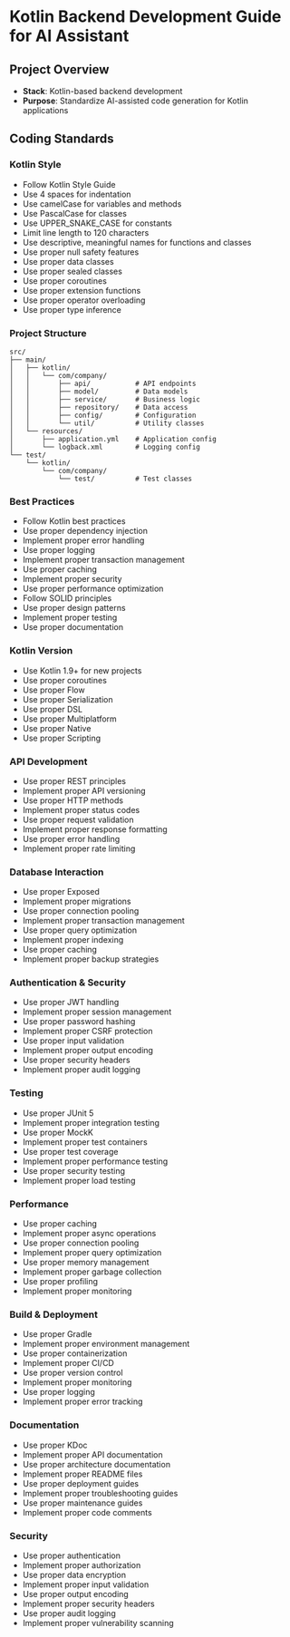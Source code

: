 # Kotlin Backend Development Guide for AI Assistant

## Project Overview

- **Stack**: Kotlin-based backend development
- **Purpose**: Standardize AI-assisted code generation for Kotlin applications

## Coding Standards

### Kotlin Style

- Follow Kotlin Style Guide
- Use 4 spaces for indentation
- Use camelCase for variables and methods
- Use PascalCase for classes
- Use UPPER_SNAKE_CASE for constants
- Limit line length to 120 characters
- Use descriptive, meaningful names for functions and classes
- Use proper null safety features
- Use proper data classes
- Use proper sealed classes
- Use proper coroutines
- Use proper extension functions
- Use proper operator overloading
- Use proper type inference

### Project Structure

```plaintext
src/
├── main/
│   ├── kotlin/
│   │   └── com/company/
│   │       ├── api/           # API endpoints
│   │       ├── model/         # Data models
│   │       ├── service/       # Business logic
│   │       ├── repository/    # Data access
│   │       ├── config/        # Configuration
│   │       └── util/          # Utility classes
│   └── resources/
│       ├── application.yml    # Application config
│       └── logback.xml        # Logging config
└── test/
    └── kotlin/
        └── com/company/
            └── test/          # Test classes
```

### Best Practices

- Follow Kotlin best practices
- Use proper dependency injection
- Implement proper error handling
- Use proper logging
- Implement proper transaction management
- Use proper caching
- Implement proper security
- Use proper performance optimization
- Follow SOLID principles
- Use proper design patterns
- Implement proper testing
- Use proper documentation

### Kotlin Version

- Use Kotlin 1.9+ for new projects
- Use proper coroutines
- Use proper Flow
- Use proper Serialization
- Use proper DSL
- Use proper Multiplatform
- Use proper Native
- Use proper Scripting

### API Development

- Use proper REST principles
- Implement proper API versioning
- Use proper HTTP methods
- Implement proper status codes
- Use proper request validation
- Implement proper response formatting
- Use proper error handling
- Implement proper rate limiting

### Database Interaction

- Use proper Exposed
- Implement proper migrations
- Use proper connection pooling
- Implement proper transaction management
- Use proper query optimization
- Implement proper indexing
- Use proper caching
- Implement proper backup strategies

### Authentication & Security

- Use proper JWT handling
- Implement proper session management
- Use proper password hashing
- Implement proper CSRF protection
- Use proper input validation
- Implement proper output encoding
- Use proper security headers
- Implement proper audit logging

### Testing

- Use proper JUnit 5
- Implement proper integration testing
- Use proper MockK
- Implement proper test containers
- Use proper test coverage
- Implement proper performance testing
- Use proper security testing
- Implement proper load testing

### Performance

- Use proper caching
- Implement proper async operations
- Use proper connection pooling
- Implement proper query optimization
- Use proper memory management
- Implement proper garbage collection
- Use proper profiling
- Implement proper monitoring

### Build & Deployment

- Use proper Gradle
- Implement proper environment management
- Use proper containerization
- Implement proper CI/CD
- Use proper version control
- Implement proper monitoring
- Use proper logging
- Implement proper error tracking

### Documentation

- Use proper KDoc
- Implement proper API documentation
- Use proper architecture documentation
- Implement proper README files
- Use proper deployment guides
- Implement proper troubleshooting guides
- Use proper maintenance guides
- Implement proper code comments

### Security

- Use proper authentication
- Implement proper authorization
- Use proper data encryption
- Implement proper input validation
- Use proper output encoding
- Implement proper security headers
- Use proper audit logging
- Implement proper vulnerability scanning
